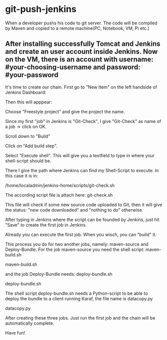 # git-push-jenkins
When a developer pushs his code to git server. The code will be compiled by Maven and copied to a remote machine(PC, Notebook, VM, Pi etc.)

## After installing successfully Tomcat and Jenkins and create an user account inside Jenkins. Now on the VM, there is an account with username: #your-choosing-username and password: #your-password

It's time to create our chain. First go to "New Item" on the left handside of Jenkins Dashboard:



 Then this will apppear:



Choose "Freestyle project" and give the project the name. 

Since my first "job" in Jenkins is "Git-Check", I give "Git-Check" as name of a job → click on OK.





Scroll down to "Build"

 



Click on "Add build step".

Select "Execute shell". This will give you a textfield to type in where your shell-script should be.

There I give the path where Jenkins can find my Shell-Script to execute. In this case it is in: 

/home/localadmin/jenkins-home/scripts/git-check.sh

The according script file is attach here: 
git-check.sh

This file will check if some new source code uploaded to Git, then it will give the status: "new code downloaded" and "nothing to do" otherwise.

After typing in Jenkins where the script can be founded by Jenkins, just hit "Save" to create the first job in Jenkins.

Already you can execute the first job. When you wisch, you can "build" it.

This process you do for two another jobs, namely: maven-source and Deploy-Bundle. For the job maven-source you need the shell script:  maven-build.sh

maven-build.sh

and the job Deploy-Bundle needs: deploy-bundle.sh

deploy-bundle.sh

The shell script deploy-bundle.sh needs a Python-script to be able to deploy the bundle to a client running Karaf, the file name is datacopy.py

datacopy.py



After creating these three jobs. Just run the first job and the chain will be automatically complete. 

Have fun!
